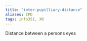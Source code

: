 ```yaml
---
title: "inter-pupilliary-distance"
aliases: IPD
tags: info351, XR
---
```


Distance between a persons eyes
